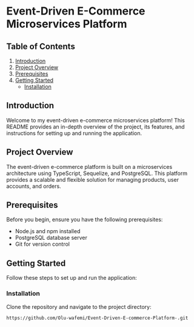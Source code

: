 # Event-Driven E-Commerce Microservices Platform



## Table of Contents

1. [Introduction](#introduction)
2. [Project Overview](#project-overview)
3. [Prerequisites](#prerequisites)
4. [Getting Started](#getting-started)
   - [Installation](#installation)
  
## Introduction

Welcome to my event-driven e-commerce microservices platform! This README provides an in-depth overview of the project, its features, and instructions for setting up and running the application.

## Project Overview

The event-driven e-commerce platform is built on a microservices architecture using TypeScript, Sequelize, and PostgreSQL. This platform provides a scalable and flexible solution for managing products, user accounts, and orders.

## Prerequisites

Before you begin, ensure you have the following prerequisites:

- Node.js and npm installed
- PostgreSQL database server
- Git for version control

## Getting Started

Follow these steps to set up and run the application:

### Installation

Clone the repository and navigate to the project directory:

```bash
https://github.com/Olu-wafemi/Event-Driven-E-commerce-Platform-.git


